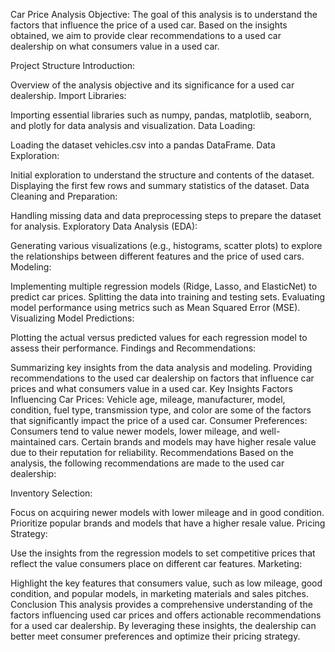 Car Price Analysis
Objective: The goal of this analysis is to understand the factors that influence the price of a used car. Based on the insights obtained, we aim to provide clear recommendations to a used car dealership on what consumers value in a used car.

Project Structure
Introduction:

Overview of the analysis objective and its significance for a used car dealership.
Import Libraries:

Importing essential libraries such as numpy, pandas, matplotlib, seaborn, and plotly for data analysis and visualization.
Data Loading:

Loading the dataset vehicles.csv into a pandas DataFrame.
Data Exploration:

Initial exploration to understand the structure and contents of the dataset.
Displaying the first few rows and summary statistics of the dataset.
Data Cleaning and Preparation:

Handling missing data and data preprocessing steps to prepare the dataset for analysis.
Exploratory Data Analysis (EDA):

Generating various visualizations (e.g., histograms, scatter plots) to explore the relationships between different features and the price of used cars.
Modeling:

Implementing multiple regression models (Ridge, Lasso, and ElasticNet) to predict car prices.
Splitting the data into training and testing sets.
Evaluating model performance using metrics such as Mean Squared Error (MSE).
Visualizing Model Predictions:

Plotting the actual versus predicted values for each regression model to assess their performance.
Findings and Recommendations:

Summarizing key insights from the data analysis and modeling.
Providing recommendations to the used car dealership on factors that influence car prices and what consumers value in a used car.
Key Insights
Factors Influencing Car Prices:
Vehicle age, mileage, manufacturer, model, condition, fuel type, transmission type, and color are some of the factors that significantly impact the price of a used car.
Consumer Preferences:
Consumers tend to value newer models, lower mileage, and well-maintained cars.
Certain brands and models may have higher resale value due to their reputation for reliability.
Recommendations
Based on the analysis, the following recommendations are made to the used car dealership:

Inventory Selection:

Focus on acquiring newer models with lower mileage and in good condition.
Prioritize popular brands and models that have a higher resale value.
Pricing Strategy:

Use the insights from the regression models to set competitive prices that reflect the value consumers place on different car features.
Marketing:

Highlight the key features that consumers value, such as low mileage, good condition, and popular models, in marketing materials and sales pitches.
Conclusion
This analysis provides a comprehensive understanding of the factors influencing used car prices and offers actionable recommendations for a used car dealership. By leveraging these insights, the dealership can better meet consumer preferences and optimize their pricing strategy.

